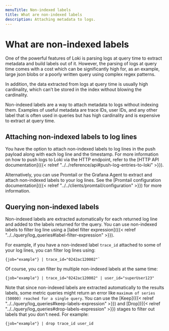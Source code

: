 ```yaml
---
menuTitle: Non-indexed labels
title: What are non-indexed labels
description: Attaching metadata to logs.
---
```

# What are non-indexed labels

One of the powerful features of Loki is parsing logs at query time to extract metadata and build labels out of it.
However, the parsing of logs at query time comes with a cost which can be significantly high for, as an example,
large json blobs or a poorly written query using complex regex patterns.

In addition, the data extracted from logs at query time is usually high cardinality, which can’t be stored
in the index without blowing the cardinality.

Non-indexed labels are a way to attach metadata to logs without indexing them. Examples of useful metadata are
trace IDs, user IDs, and any other label that is often used in queries but has high cardinality and is expensive
to extract at query time.

## Attaching non-indexed labels to log lines

You have the option to attach non-indexed labels to log lines in the push payload along with each log line and the timestamp.
For more information on how to push logs to Loki via the HTTP endpoint, refer to the [HTTP API documentation]({{< relref "../../reference/api#push-log-entries-to-loki" >}}).

Alternatively, you can use Promtail or the Grafana Agent to extract and attach non-indexed labels to your log lines.
See the [Promtail configuration documentation]({{< relref "../../clients/promtail/configuration" >}}) for more information.

## Querying non-indexed labels

Non-indexed labels are extracted automatically for each returned log line and added to the labels returned for the query.
You can use non-indexed labels to filter log line using a [label filter expression]({{< relref "../../query/log_queries#label-filter-expression" >}}).

For example, if you have a non-indexed label `trace_id` attached to some of your log lines, you can filter log lines using:

```logql
{job="example"} | trace_id="0242ac120002"`
```

Of course, you can filter by multiple non-indexed labels at the same time:

```logql
{job="example"} | trace_id="0242ac120002" | user_id="superUser123"
```

Note that since non-indexed labels are extracted automatically to the results labels, some metric queries might return 
an error like `maximum of series (50000) reached for a single query`. You can use the [Keep]({{< relref "../../query/log_queries#keep-labels-expression" >}}) and [Drop]({{< relref "../../query/log_queries#drop-labels-expression" >}}) stages to filter out labels that you don't need.
For example:

```logql
{job="example"} | drop trace_id user_id
```